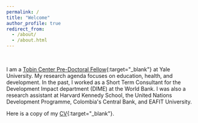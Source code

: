 ```yaml
---
permalink: /
title: "Welcome"
author_profile: true
redirect_from: 
  - /about/
  - /about.html
---
```


&nbsp;

I am a [Tobin Center Pre-Doctoral Fellow](https://tobin.yale.edu/people/pablo-uribe){:target="_blank"} at Yale University. My research agenda focuses on education, health, and development. In the past, I worked as a Short Term Consultant for the Development Impact department (DIME) at the World Bank. I was also a research assistant at Harvard Kennedy School, the United Nations Development Programme, Colombia's Central Bank, and EAFIT University.

Here is a copy of my [CV](/files/CV_PabloUribe.pdf){:target="_blank"}.
